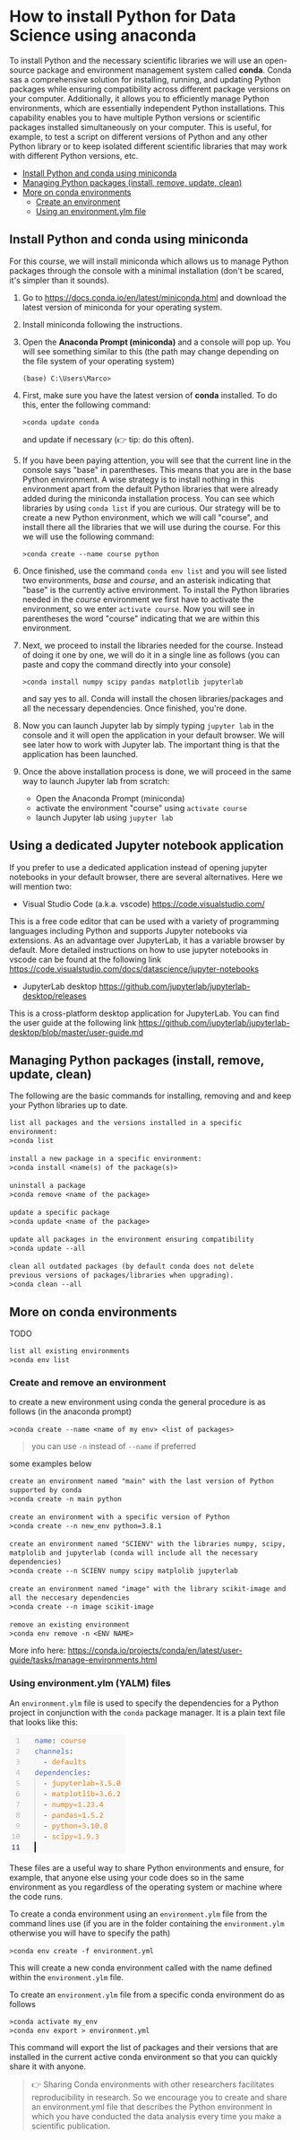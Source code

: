 # How to install Python for Data Science using anaconda

To install Python and the necessary scientific libraries we will use an open-source package and environment management system called **conda**. Conda sas a comprehensive solution for installing, running, and updating Python packages while ensuring compatibility across different package versions on your computer. Additionally, it allows you to efficiently manage Python environments,  which are essentially independent Python installations. This capability  enables you to have multiple Python versions or scientific packages  installed simultaneously on your computer. This is useful, for example, to test a script on different versions of Python and any other Python library or to keep isolated different scientific libraries that may work with different Python versions, etc.

- [Install Python and conda using miniconda](#install-python-and-conda-using-miniconda)
- [Managing Python packages (install, remove, update, clean)](#managing-python-packages--install--remove--update--clean-)
- [More on conda environments](#more-on-conda-environments)
  * [Create an environment](#create-an-environment)
  * [Using an environment.ylm file](#using-an-environmentylm-file)



## Install Python and conda using miniconda

For this course, we will install miniconda which allows us to manage Python packages through the console with a minimal installation (don't be scared, it's simpler than it sounds).

1. Go to https://docs.conda.io/en/latest/miniconda.html and download the latest version of miniconda for your operating system.

2. Install miniconda following the instructions.

3. Open the **Anaconda Prompt (miniconda)** and a console will pop up. You will see something similar to this (the path may change depending on the file system of your operating system)

   ```
   (base) C:\Users\Marco>
   ```

4. First, make sure you have the latest version of **conda** installed. To do this, enter the following command:

   ```
   >conda update conda
   ```
   and update if necessary (👉 tip: do this often). 

5. If you have been paying attention, you will see that the current line in the console says "base" in parentheses. This means that you are in the base Python environment. A wise strategy is to install nothing in this environment apart from the default Python libraries that were already added during the miniconda installation process. You can see which libraries by using  ``conda list`` if you are curious. Our strategy will be to create a new Python environment, which we will call "course", and install there all the libraries that we will use during the course. For this we will use the following command:

   ```
   >conda create --name course python
   ```

6. Once finished, use the command ``conda env list`` and you will see listed two environments, _base_ and _course_, and an asterisk indicating that "base" is the currently active environment. To install the Python libraries needed in the _course_ environment we first have to activate the environment, so we enter ``activate course``. Now you will see in parentheses the word "course" indicating that we are within this environment.

7. Next, we proceed to install the libraries needed for the course. Instead of doing it one by one, we will do it in a single line as follows (you can paste and copy the command directly into your console)

   ```
   >conda install numpy scipy pandas matplotlib jupyterlab
   ```

   and say yes to all. Conda will install the chosen libraries/packages and all the necessary dependencies. Once finished, you're done.

8. Now you can launch Jupyter lab by simply typing ``jupyter lab`` in the console and it will open the application in your default browser. We will see later how to work with Jupyter lab. The important thing is that the application has been launched.

9. Once the above installation process is done, we will proceed in the same way to launch Jupyter lab from scratch:
	- Open the Anaconda Prompt (miniconda)
	- activate the environment "course" using ``activate course``
	- launch Jupyter lab using ``jupyter lab``

## Using a dedicated Jupyter notebook application

If you prefer to use a dedicated application instead of opening jupyter notebooks in your default browser, there are several alternatives. Here we will mention two:

- Visual Studio Code (a.k.a. vscode)  https://code.visualstudio.com/

This is a free code editor that can be used with a variety of programming languages including Python and supports Jupyter notebooks via extensions. As an advantage over JupyterLab, it has a variable browser by default. More detailed instructions on how to use jupyter notebooks in vscode can be found at the following link https://code.visualstudio.com/docs/datascience/jupyter-notebooks

- JupyterLab desktop https://github.com/jupyterlab/jupyterlab-desktop/releases

This is a cross-platform desktop application for JupyterLab. You can find the user guide at the following link https://github.com/jupyterlab/jupyterlab-desktop/blob/master/user-guide.md

## Managing Python packages (install, remove, update, clean)

The following are the basic commands for installing, removing and and keep your Python libraries up to date.

```
list all packages and the versions installed in a specific environment:
>conda list

install a new package in a specific environment:
>conda install <name(s) of the package(s)>

uninstall a package
>conda remove <name of the package>

update a specific package
>conda update <name of the package>

update all packages in the environment ensuring compatibility
>conda update --all

clean all outdated packages (by default conda does not delete
previous versions of packages/libraries when upgrading).
>conda clean --all
```




## More on conda environments

TODO

```
list all existing environments
>conda env list
```



### Create  and remove an environment

to create a new environment using conda the general procedure is as follows (in the anaconda prompt)

``>conda create --name <name of my env> <list of packages>``

> you can use ``-n`` instead of ``--name`` if preferred 

some examples below

```
create an environment named "main" with the last version of Python supported by conda
>conda create -n main python

create an environment with a specific version of Python
>conda create --n new_env python=3.8.1

create an environment named "SCIENV" with the libraries numpy, scipy, matplolib and jupyterlab (conda will include all the necessary dependencies)
>conda create --n SCIENV numpy scipy matplolib jupyterlab

create an environment named "image" with the library scikit-image and all the neccesary dependencies
>conda create --n image scikit-image

remove an existing environment
>conda env remove -n <ENV NAME>
```



More info here: https://conda.io/projects/conda/en/latest/user-guide/tasks/manage-environments.html

### Using environment.ylm (YALM) files

An ``environment.ylm`` file is used to specify the dependencies for a Python project in conjunction with the ``conda`` package manager. It is a plain text file that looks like this:

![image-20221215134600921](https://github.com/marcoalopez/Python_course/blob/main/img/image-20221215134600921.png?raw=true)

These files are a useful way to share Python environments and ensure, for example, that anyone else using your code does so in the same environment as you regardless of the operating system or machine where the code runs. 

To create a conda environment using an ``environment.ylm`` file from the command lines use (if you are in the folder containing the ``environment.ylm`` otherwise you will have to specify the path)

``>conda env create -f environment.yml``

This will create a new conda environment called with the name defined within the ``environment.ylm`` file. 

To create an ``environment.ylm`` file from a specific conda environment do as follows

```
>conda activate my_env
>conda env export > environment.yml
```

This command will export the list of packages and their versions that are installed in the current active conda environment so that you can quickly share it with anyone.

> 👉 Sharing Conda environments with other researchers facilitates reproducibility in research. So we encourage you to create and share an environment.yml file that describes the Python environment in which you have conducted the data analysis every time you make a scientific publication.
